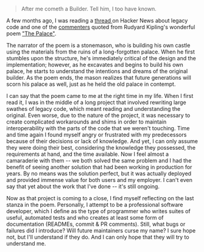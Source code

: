 > After me cometh a Builder. Tell him, I too have known.

A few months ago, I was reading a [thread ](https://news.ycombinator.com/item?id=18554272) on Hacker News about legacy code and one of the [commenters](https://news.ycombinator.com/item?id=18556744)  quoted from Rudyard Kipling's wonderful poem ["The Palace"](http://www.kiplingsociety.co.ukpoems_palace.htm).  

The narrator of the poem is a stonemason,  who is building his own castle using the materials from the ruins of a long-forgotten palace. When he first stumbles upon the structure, he's immediately critical of the design and the implementation; however, as he excavates and begins to build his own palace, he starts to understand the intentions and dreams of the original builder. As the poem ends, the mason realizes that future generations will scorn his palace as well, just as he held the old palace in contempt. 

I can say that the poem came to me at the right time in my life. When I first read it, I was in the middle of a long project that involved rewriting large swathes of legacy code, which meant reading and understanding the original. Even worse, due to the nature of the project, it was necessary to create complicated workarounds and shims in order to maintain interoperability with the parts of the code that we weren't touching. Time and time again I found myself angry or frustrated with my predecessors because of their decisions or lack of knowledge. And yet, I can only assume they were doing their best, considering the knowledge they possessed, the requirements at hand, and the time available. Now I feel almost a camaraderie with them -- we both solved the same problem and I had the benefit of seeing another solution that had been working in production for years. By no means was the solution perfect, but it was actually deployed and provided immense value for both users and my employer. I can't even say that yet about the work that I've done -- it's still ongoing.

Now as that project is coming to a close, I find myself reflecting on the last stanza in the poem. Personally, I attempt to be a professional software developer, which I define as the type of programmer who writes suites of useful, automated tests and who creates at least some form of documentation (READMEs, commit & PR comments). Still, what bugs or failures did I introduce? Will future maintainers curse my name? I sure hope not, but I'll understand if they do. And I can only hope that they will try to understand me.